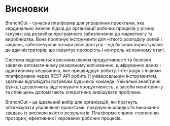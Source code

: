 # Висновки

BranchOut – сучасна платформа для управління проєктами, яка кардинально змінює підхід до організації робочих процесів у
різних галузях: від розробки програмного забезпечення до маркетингу та виробництва. Вона пропонує інструменти для
чіткого розподілу ролей і завдань, забезпечуючи чотири рівні доступу – від базових користувачів до адміністраторів, що
гарантує прозорість і контроль на кожному етапі.

Система відрізняється високим рівнем продуктивності та безпеки завдяки автоматичному резервному копіюванню, шифруванню
даних і адаптивному кешуванню, яке пришвидшує роботу. Інтеграція з іншими платформами через REST API робить її
універсальним інструментом, здатним відповідати потребам будь-якої команди. Унікальні аналітичні функції дозволяють
відстежувати продуктивність, а засоби моніторингу та сповіщень допомагають оперативно вирішувати проблеми.

BranchOut – це ідеальний вибір для організацій, які прагнуть оптимізувати управління проєктами, поєднуючи швидкість
виконання завдань із високою якістю результатів. Платформа сприяє створенню прозорих, ефективних і керованих робочих
процесів.

